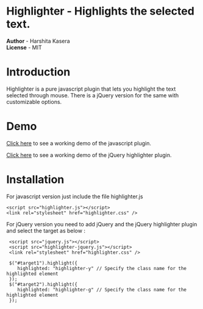 # Highlighter - Highlights the selected text.

__Author__   - Harshita Kasera  
__License__   - MIT 


# Introduction

Highlighter is a pure javascript plugin that lets you highlight the text selected through mouse. There is a jQuery version for the same with customizable options.

# Demo
[Click here](http://jsfiddle.net/hkasera/sdUUD/18/) to see a working demo of the javascript plugin.

[Click here](http://jsfiddle.net/hkasera/pT5s8/) to see a working demo of the jQuery highlighter plugin.


# Installation

For javascript version just include the file highlighter.js
    
    <script src="highlighter.js"></script>
    <link rel="stylesheet" href="highlighter.css" />

For jQuery version you need to add jQuery and the jQuery highlighter plugin and select the target as below :

     <script src="jquery.js"></script>
     <script src="highlighter-jquery.js"></script>
     <link rel="stylesheet" href="highlighter.css" />
     
     $("#target1").highlight({
        highlighted: "highlighter-y" // Specify the class name for the highlighted element
     });
     $("#target2").highlight({
        highlighted: "highlighter-g" // Specify the class name for the highlighted element
     });



